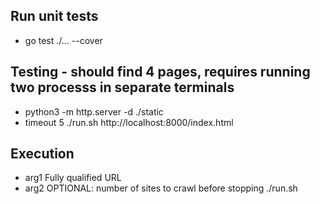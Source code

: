 ## Run unit tests
- go test ./... --cover

## Testing - should find 4 pages, requires running two processs in separate terminals
- python3 -m http.server -d ./static
- timeout 5 ./run.sh http://localhost:8000/index.html

## Execution
- arg1 Fully qualified URL
- arg2 OPTIONAL: number of sites to crawl before stopping
./run.sh <ARG1> <ARG2>